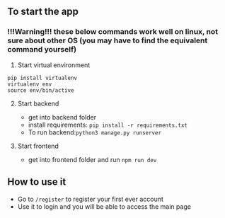 ## To start the app
### !!!Warning!!! these below commands work well on linux, not sure about other OS (you may have to find the equivalent command yourself)
1. Start virtual environment
```
pip install virtualenv
virtualenv env
source env/bin/active
```
2. Start backend
   - get into backend folder
   - install requirements: `pip install -r requirements.txt`
   - To run backend:`python3 manage.py runserver`

3. Start frontend
   - get into frontend folder and run `npm run dev`
  
## How to use it
- Go to `/register` to register your first ever account
- Use it to login and you will be able to access the main page

